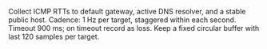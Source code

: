 Collect ICMP RTTs to default gateway, active DNS resolver, and a stable public host.
Cadence: 1 Hz per target, staggered within each second. Timeout 900 ms; on timeout record as loss.
Keep a fixed circular buffer with last 120 samples per target.

